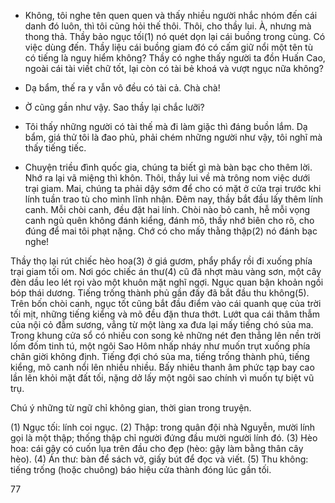 - Không, tôi nghe tên quen quen và thấy nhiều người nhắc nhóm đến cái danh đó luôn, thì tôi cũng hỏi thế thôi. Thôi, cho thầy lui. À, nhưng mà thong thả. Thầy bảo ngục tối(1) nó quét dọn lại cái buồng trong cùng. Có việc dùng đến. Thầy liệu cái buồng giam đó có cấm giữ nổi một tên tù có tiếng là nguy hiểm không? Thầy có nghe thấy người ta đồn Huấn Cao, ngoài cái tài viết chữ tốt, lại còn có tài bẻ khoá và vượt ngục nữa không?

- Dạ bẩm, thế ra y vẫn vô đều có tài cả. Chà chà!

- Ờ cũng gần như vậy. Sao thầy lại chắc lưỡi?

- Tôi thấy những người có tài thế mà đi làm giặc thì đáng buồn lắm. Dạ bẩm, giá thử tôi là đao phủ, phải chém những người như vậy, tôi nghĩ mà thấy tiếng tiếc.

- Chuyện triều đình quốc gia, chúng ta biết gì mà bàn bạc cho thêm lời. Nhớ ra lại vã miệng thì khôn. Thôi, thầy lui về mà trông nom việc dưới trại giam. Mai, chúng ta phải dậy sớm để cho có mặt ở cửa trại trước khi lính tuần trao tù cho mình lĩnh nhận. Đêm nay, thầy bắt đầu lấy thêm lính canh. Mỗi chòi canh, đều đặt hai lính. Chòi nào bỏ canh, hễ mỗi vọng canh ngủ quên không đánh kiểng, đánh mõ, thầy nhớ biên cho rõ, cho đúng để mai tôi phạt nặng. Chớ có cho mấy thằng thập(2) nó đánh bạc nghe!

Thầy thọ lại rút chiếc hèo hoa(3) ở giá gươm, phẩy phẩy rồi đi xuống phía trại giam tối om. Nơi góc chiếc án thư(4) cũ đã nhợt màu vàng sơn, một cây đèn dầu leo lét rọi vào một khuôn mặt nghĩ ngợi. Ngục quan bận khoản ngồi bóp thái dương. Tiếng trống thành phủ gần đấy đã bắt đầu thu không(5). Trên bốn chòi canh, ngục tốt cũng bắt đầu điểm vào cái quanh quẹ của trời tối mịt, những tiếng kiểng và mõ đều đặn thưa thớt. Lướt qua cái thâm thẫm của nội cỏ đẫm sương, vẳng từ một làng xa đưa lại mấy tiếng chó sủa ma. Trong khung cửa sổ có nhiều con song kẻ những nét đen thẳng lên nền trời lốm đốm tinh tú, một ngôi Sao Hôm nhấp nháy như muốn trụt xuống phía chân giời không định. Tiếng đợi chó sủa ma, tiếng trống thành phủ, tiếng kiểng, mõ canh nổi lên nhiều nhiều. Bấy nhiêu thanh âm phức tạp bay cao lần lên khỏi mặt đất tối, nặng dở lấy một ngôi sao chính vì muốn tự biệt vũ trụ.

Chú ý những từ ngữ chỉ không gian, thời gian trong truyện.

(1) Ngục tối: lính coi ngục.
(2) Thập: trong quân đội nhà Nguyễn, mười lính gọi là một thập; thống thập chỉ người đứng đầu mười người lính đó.
(3) Hèo hoa: cái gậy có cuốn lụa trên đầu cho đẹp (hèo: gậy làm bằng thân cây hèo).
(4) Án thư: bàn để sách vở, giấy bút để đọc và viết.
(5) Thu không: tiếng trống (hoặc chuông) báo hiệu cửa thành đóng lúc gần tối.

77